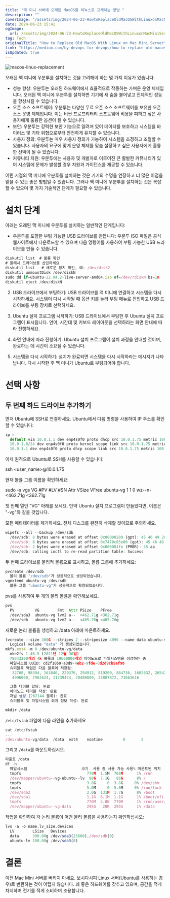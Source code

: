 ```yaml
---
title: "맥 미니 서버에 오래된 MacOS를 리눅스로 교체하는 방법 "
description: ""
coverImage: "/assets/img/2024-06-23-HowtoReplaceOldMacOSWithLinuxonMacMiniServer_0.png"
date: 2024-06-23 15:41
ogImage: 
  url: /assets/img/2024-06-23-HowtoReplaceOldMacOSWithLinuxonMacMiniServer_0.png
tag: Tech
originalTitle: "How to Replace Old MacOS With Linux on Mac Mini Server"
link: "https://medium.com/by-devops-for-devops/how-to-replace-old-macos-with-linux-on-mac-mini-server-cc618d1052a8"
isUpdated: true
---
```







![macos-linux-replacement](/assets/img/2024-06-23-HowtoReplaceOldMacOSWithLinuxonMacMiniServer_0.png)

오래된 맥 미니에 우분투를 설치하는 것을 고려해야 하는 몇 가지 이유가 있습니다:

- 성능 향상: 우분투는 오래된 하드웨어에서 효율적으로 작동하는 가벼운 운영 체제입니다. 오래된 맥 미니에 우분투를 설치하면 기기에 새 숨을 불어넣고 전체적인 성능을 향상시킬 수 있습니다.
- 오픈 소스 소프트웨어: 우분투는 다양한 무료 오픈 소스 소프트웨어를 보유한 오픈 소스 운영 체제입니다. 이는 비싼 프로프리터리 소프트웨어 비용을 피하고 싶은 사용자에게 훌륭한 옵션이 될 수 있습니다.
- 보안: 우분투는 강력한 보안 기능으로 알려져 있어 데이터를 보호하고 시스템을 바이러스 및 기타 위협으로부터 안전하게 유지할 수 있습니다.
- 사용자 정의: 우분투는 매우 사용자 정의가 가능하여 시스템을 조정하고 조절할 수 있습니다. 사용자의 요구에 맞게 운영 체제를 맞춤 설정하고 싶은 사용자에게 훌륭한 선택이 될 수 있습니다.
- 커뮤니티 지원: 우분투에는 사용자 및 개발자로 이루어진 큰 활발한 커뮤니티가 있어 시스템에 문제가 발생할 경우 지원과 가이던스를 제공할 수 있습니다.

어린 시절의 맥 미니에 우분투를 설치하는 것은 기기의 수명을 연장하고 더 많은 이점을 얻을 수 있는 좋은 방법일 수 있습니다. 그러나 맥 미니에 우분투를 설치하는 것은 복잡할 수 있으며 몇 가지 기술적인 단계가 필요할 수 있습니다.


<div class="content-ad"></div>

# 설치 단계

아래는 오래된 맥 미니에 우분투를 설치하는 일반적인 단계입니다:

- 우분투를 포함한 부팅 가능한 USB 드라이브를 만듭니다: 우분투 ISO 파일은 공식 웹사이트에서 다운로드할 수 있으며 다음 명령어를 사용하여 부팅 가능한 USB 드라이브를 만들 수 있습니다.

```js
diskutil list  # 볼륨 확인
# 플래시 드라이브를 삽입하세요
diskutil list   # 새로운 장치 확인, 예: /dev/disk2
diskutil unmountDisk /dev/diskN
sudo dd if=ubuntu-22.04.2-live-server-amd64.iso of=/dev/rdiskN bs=1m
diskutil eject /dev/diskN
```

<div class="content-ad"></div>

2. USB 드라이브에서 부팅하기: USB 드라이브를 맥 미니에 연결하고 시스템을 다시 시작하세요. 시스템이 다시 시작될 때 옵션 키를 눌러 부팅 메뉴로 진입하고 USB 드라이브를 부팅 장치로 선택하세요.

3. Ubuntu 설치 프로그램 시작하기: USB 드라이브에서 부팅한 후 Ubuntu 설치 프로그램이 표시됩니다. 언어, 시간대 및 키보드 레이아웃을 선택하라는 화면 안내에 따라 진행하세요.

4. 화면 안내에 따라 진행하기: Ubuntu 설치 프로그램이 설치 과정을 안내할 것이며, 완료하는 데 시간이 소요될 수 있습니다.

5. 시스템을 다시 시작하기: 설치가 완료되면 시스템을 다시 시작하라는 메시지가 나타납니다. 다시 시작한 후 맥 미니가 Ubuntu로 부팅되어야 합니다.

<div class="content-ad"></div>

# 선택 사항

## 두 번째 하드 드라이브 추가하기

먼저 Ubuntu에 SSH로 연결하세요. Ubuntu에서 다음 명령을 사용하여 IP 주소를 확인할 수 있습니다:

```js
ip r
  default via 10.0.1.1 dev enp4s0f0 proto dhcp src 10.0.1.75 metric 100
  10.0.1.0/24 dev enp4s0f0 proto kernel scope link src 10.0.1.75 metric 100
  10.0.1.1 dev enp4s0f0 proto dhcp scope link src 10.0.1.75 metric 100
```

<div class="content-ad"></div>

이제 원격으로 Ubuntu로 SSH를 사용할 수 있습니다:


ssh <user_name>@10.0.1.75


현재 볼륨 그룹 이름을 확인하세요:


sudo -s
vgs
  VG        #PV #LV #SN Attr   VSize    VFree
  ubuntu-vg   1   1   0 wz--n- <462.71g <362.71g


<div class="content-ad"></div>

첫 번째 열인 "VG" 아래를 보세요. 만약 Ubuntu 설치 프로그램이 만들었다면, 이름은 "-vg"와 같을 것입니다.

모든 메타데이터를 제거하세요. 전체 디스크를 완전히 삭제할 것이므로 주의하세요.

```js
wipefs --all --backup /dev/sdb
  /dev/sdb: 8 bytes were erased at offset 0x00000200 (gpt): 45 46 49 20 50 41 52 54
  /dev/sdb: 8 bytes were erased at offset 0x7470c05e00 (gpt): 45 46 49 20 50 41 52 54
  /dev/sdb: 2 bytes were erased at offset 0x000001fe (PMBR): 55 aa
  /dev/sdb: calling ioctl to re-read partition table: Success
```

두 번째 드라이브를 물리적 볼륨으로 표시하고, 볼륨 그룹에 추가하세요:

<div class="content-ad"></div>

```js
pvcreate /dev/sdb
  물리 볼륨 "/dev/sdb"가 성공적으로 생성되었습니다.
vgextend ubuntu-vg /dev/sdb
  볼륨 그룹 "ubuntu-vg"가 성공적으로 확장되었습니다.
```

pvs를 사용하여 두 개의 물리 볼륨을 확인해보세요.

```js
pvs
  PV         VG        Fmt  Attr PSize    PFree
  /dev/sda3  ubuntu-vg lvm2 a--  <462.71g <362.71g
  /dev/sdb   ubuntu-vg lvm2 a--  <465.76g <465.76g
```

새로운 논리 볼륨을 생성하고 /data 아래에 마운트하세요.

<div class="content-ad"></div>

```js
lvcreate --size 300G --stripes 2 --stripesize 4096 --name data ubuntu-vg
  Logical volume "data" 가 생성되었습니다.
mkfs.ext4 -m 0 /dev/ubuntu-vg/data
  mke2fs 1.46.5 (2021년 12월 30일)
  78643200개의 4k 블록과 19660800개의 아이노드로 파일시스템을 생성하는 중
  파일시스템 UUID: cd2f1059-a3d9-4eb2-9fde-0d2d9cb5af98
  슈퍼블록 백업은 다음 블록에 저장됨:
   32768, 98304, 163840, 229376, 294912, 819200, 884736, 1605632, 2654208,
   4096000, 7962624, 11239424, 20480000, 23887872, 71663616

  그룹 테이블 할당: 완료
  아이노드 테이블 작성: 완료
  저널 생성 (262144 블록): 완료
  슈퍼블록 및 파일시스템 회계 정보 작성: 완료

mkdir /data
```

`/etc/fstab` 파일에 다음 라인을 추가하세요

```js
cat /etc/fstab
...
/dev/ubuntu-vg/data  /data  ext4    noatime         0       2
```

그리고 `/data`를 마운트하십시오.

<div class="content-ad"></div>

```js
마운트 /data
df -h
  파일시스템                        크기  사용 중 사용 가능 사용% 마운트된 위치
  tmpfs                             770M  1.5M  768M      1% /run
  /dev/mapper/ubuntu--vg-ubuntu--lv  98G  7.1G   86G      8% /
  tmpfs                             3.8G     0  3.8G     0% /dev/shm
  tmpfs                             5.0M     0  5.0M     0% /run/lock
  /dev/sda2                         2.0G  131M  1.7G      8% /boot
  /dev/sda1                         1.1G  6.1M  1.1G      1% /boot/efi
  tmpfs                             770M  4.0K  770M      1% /run/user/1000
  /dev/mapper/ubuntu--vg-data       295G   28K  295G      1% /data
```

작업을 확인하여 각 논리 볼륨이 어떤 물리 볼륨을 사용하는지 확인하십시오:

```js
lvs -a -o name,lv_size,devices
  LV        LSize   Devices
  data      300.00g /dev/sda3(25600),/dev/sdb(0)
  ubuntu-lv 100.00g /dev/sda3(0)
```

# 결론


<div class="content-ad"></div>

이전 Mac Mini 서버를 버리지 마세요. 보시다시피 Linux 서버(Ubuntu를 사용하는 경우)로 변환하는 것이 어렵지 않습니다. 꽤 좋은 하드웨어를 갖추고 있으며, 공간을 적게 차지하며 전기를 적게 소비하며 조용합니다.